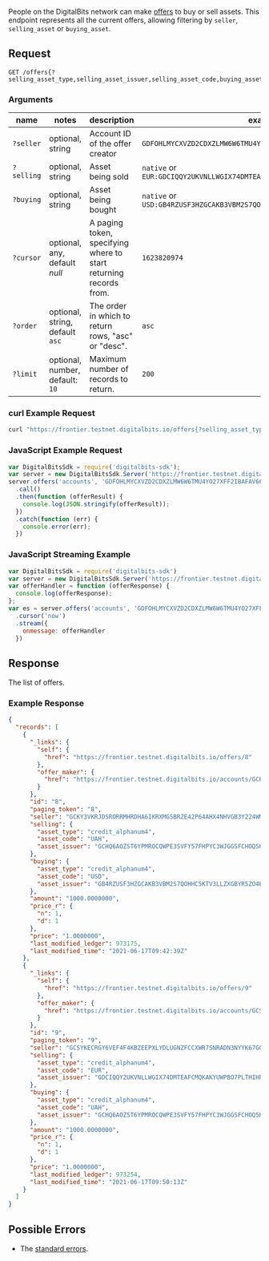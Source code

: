 People on the DigitalBits network can make [offers](https://developers.digitalbits.io/reference/go/services/frontier/internal/docs/reference/resources/offer) to buy or sell assets. This
endpoint represents all the current offers, allowing filtering by `seller`, `selling_asset` or `buying_asset`.

## Request

```
GET /offers{?selling_asset_type,selling_asset_issuer,selling_asset_code,buying_asset_type,buying_asset_issuer,buying_asset_code,seller,cursor,limit,order}
```

### Arguments

| name | notes | description | example |
| ---- | ----- | ----------- | ------- |
| `?seller` | optional, string | Account ID of the offer creator  | `GDFOHLMYCXVZD2CDXZLMW6W6TMU4YO27XFF2IBAFAV66MSTPDDSK2LAY` |
| `?selling` | optional, string | Asset being sold | `native` or `EUR:GDCIQQY2UKVNLLWGIX74DMTEAFCMQKAKYUWPBO7PLTHIHRKSFZN7V2FC` |
| `?buying` | optional, string | Asset being bought | `native` or `USD:GB4RZUSF3HZGCAKB3VBM2S7QOHHC5KTV3LLZXGBYR5ZO4B26CKHFZTSZ` |
| `?cursor` | optional, any, default _null_ | A paging token, specifying where to start returning records from. | `1623820974` |
| `?order`  | optional, string, default `asc` | The order in which to return rows, "asc" or "desc". | `asc` |
| `?limit`  | optional, number, default: `10` | Maximum number of records to return. | `200` |

### curl Example Request

```sh
curl "https://frontier.testnet.digitalbits.io/offers{?selling_asset_type,selling_asset_issuer,selling_asset_code,buying_asset_type,buying_asset_issuer,buying_asset_code,seller,cursor,limit,order}"
```

### JavaScript Example Request

```javascript
var DigitalBitsSdk = require('digitalbits-sdk'); 
var server = new DigitalBitsSdk.Server('https://frontier.testnet.digitalbits.io'); 
server.offers('accounts', 'GDFOHLMYCXVZD2CDXZLMW6W6TMU4YO27XFF2IBAFAV66MSTPDDSK2LAY') 
  .call() 
  .then(function (offerResult) { 
    console.log(JSON.stringify(offerResult)); 
  }) 
  .catch(function (err) { 
    console.error(err); 
  }) 
```

### JavaScript Streaming Example

```javascript
var DigitalBitsSdk = require('digitalbits-sdk') 
var server = new DigitalBitsSdk.Server('https://frontier.testnet.digitalbits.io'); 
var offerHandler = function (offerResponse) { 
  console.log(offerResponse); 
}; 
var es = server.offers('accounts', 'GDFOHLMYCXVZD2CDXZLMW6W6TMU4YO27XFF2IBAFAV66MSTPDDSK2LAY') 
  .cursor('now') 
  .stream({ 
    onmessage: offerHandler 
  }) 
```

## Response

The list of offers.

### Example Response

```json
{
  "records": [
    {
      "_links": {
        "self": {
          "href": "https://frontier.testnet.digitalbits.io/offers/8"
        },
        "offer_maker": {
          "href": "https://frontier.testnet.digitalbits.io/accounts/GCKY3VKRJDSRORRMHRDHA6IKRXMGSBRZE42P64AHX4NHVGB3Y224WM3M"
        }
      },
      "id": "8",
      "paging_token": "8",
      "seller": "GCKY3VKRJDSRORRMHRDHA6IKRXMGSBRZE42P64AHX4NHVGB3Y224WM3M",
      "selling": {
        "asset_type": "credit_alphanum4",
        "asset_code": "UAH",
        "asset_issuer": "GCHQ6AOZST6YPMROCQWPE3SVFY57FHPYC3WJGGSFCHOQ5HFZC5HSHQYK"
      },
      "buying": {
        "asset_type": "credit_alphanum4",
        "asset_code": "USD",
        "asset_issuer": "GB4RZUSF3HZGCAKB3VBM2S7QOHHC5KTV3LLZXGBYR5ZO4B26CKHFZTSZ"
      },
      "amount": "1000.0000000",
      "price_r": {
        "n": 1,
        "d": 1
      },
      "price": "1.0000000",
      "last_modified_ledger": 973175,
      "last_modified_time": "2021-06-17T09:42:39Z"
    },
    {
      "_links": {
        "self": {
          "href": "https://frontier.testnet.digitalbits.io/offers/9"
        },
        "offer_maker": {
          "href": "https://frontier.testnet.digitalbits.io/accounts/GCSYKECRGY6VEF4F4KBZEEPXLYDLUGNZFCCXWR7SNRADN3NYYK67GQKF"
        }
      },
      "id": "9",
      "paging_token": "9",
      "seller": "GCSYKECRGY6VEF4F4KBZEEPXLYDLUGNZFCCXWR7SNRADN3NYYK67GQKF",
      "selling": {
        "asset_type": "credit_alphanum4",
        "asset_code": "EUR",
        "asset_issuer": "GDCIQQY2UKVNLLWGIX74DMTEAFCMQKAKYUWPBO7PLTHIHRKSFZN7V2FC"
      },
      "buying": {
        "asset_type": "credit_alphanum4",
        "asset_code": "UAH",
        "asset_issuer": "GCHQ6AOZST6YPMROCQWPE3SVFY57FHPYC3WJGGSFCHOQ5HFZC5HSHQYK"
      },
      "amount": "1000.0000000",
      "price_r": {
        "n": 1,
        "d": 1
      },
      "price": "1.0000000",
      "last_modified_ledger": 973254,
      "last_modified_time": "2021-06-17T09:50:13Z"
    }
  ]
}

```

## Possible Errors

- The [standard errors](https://developers.digitalbits.io/reference/go/services/frontier/internal/docs/reference/errors#standard-errors).
